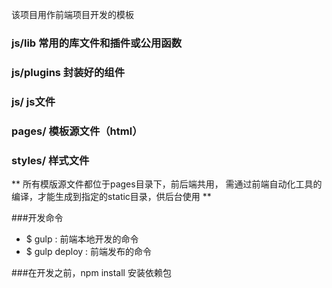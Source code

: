 该项目用作前端项目开发的模板
### js/lib        常用的库文件和插件或公用函数
### js/plugins    封装好的组件
### js/           js文件
### pages/        模板源文件（html）
### styles/       样式文件

** 所有模版源文件都位于pages目录下，前后端共用，
   需通过前端自动化工具的编译，才能生成到指定的static目录，供后台使用 **



###开发命令
- $ gulp         : 前端本地开发的命令
- $ gulp deploy  : 前端发布的命令


###在开发之前，npm install 安装依赖包



